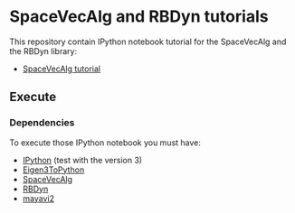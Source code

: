 # SpaceVecAlg and RBDyn tutorials

This repository contain IPython notebook tutorial for the SpaceVecAlg and the RBDyn library:
 * [SpaceVecAlg tutorial](SpaceVecAlg.ipynb)

## Execute

### Dependencies

To execute those IPython notebook you must have:

 * [IPython]() (test with the version 3)
 * [Eigen3ToPython](https://github.com/jorisv/Eigen3ToPython)
 * [SpaceVecAlg](https://github.com/jorisv/SpaceVecAlg)
 * [RBDyn](https://github.com/jorisv/RBDyn)
 * [mayavi2]()
